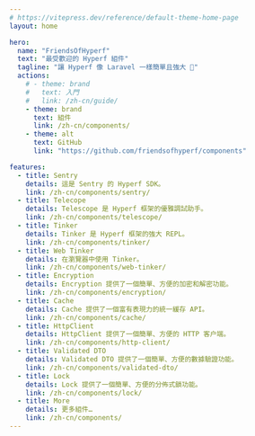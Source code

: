 ```yaml
---
# https://vitepress.dev/reference/default-theme-home-page
layout: home

hero:
  name: "FriendsOfHyperf"
  text: "最受歡迎的 Hyperf 組件"
  tagline: "讓 Hyperf 像 Laravel 一樣簡單且強大 🚀"
  actions:
    # - theme: brand
    #   text: 入門
    #   link: /zh-cn/guide/
    - theme: brand
      text: 組件
      link: /zh-cn/components/
    - theme: alt
      text: GitHub
      link: "https://github.com/friendsofhyperf/components"

features:
  - title: Sentry
    details: 這是 Sentry 的 Hyperf SDK。
    link: /zh-cn/components/sentry/
  - title: Telecope
    details: Telescope 是 Hyperf 框架的優雅調試助手。
    link: /zh-cn/components/telescope/
  - title: Tinker
    details: Tinker 是 Hyperf 框架的強大 REPL。
    link: /zh-cn/components/tinker/
  - title: Web Tinker
    details: 在瀏覽器中使用 Tinker。
    link: /zh-cn/components/web-tinker/
  - title: Encryption
    details: Encryption 提供了一個簡單、方便的加密和解密功能。
    link: /zh-cn/components/encryption/
  - title: Cache
    details: Cache 提供了一個富有表現力的統一緩存 API。
    link: /zh-cn/components/cache/
  - title: HttpClient
    details: HttpClient 提供了一個簡單、方便的 HTTP 客户端。
    link: /zh-cn/components/http-client/
  - title: Validated DTO
    details: Validated DTO 提供了一個簡單、方便的數據驗證功能。
    link: /zh-cn/components/validated-dto/
  - title: Lock
    details: Lock 提供了一個簡單、方便的分佈式鎖功能。
    link: /zh-cn/components/lock/
  - title: More
    details: 更多組件…
    link: /zh-cn/components/
---
```


